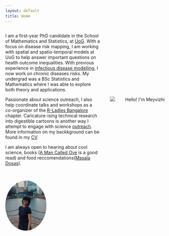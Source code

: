 ```yaml
---
layout: default
title: Home
---
```


<div style="display: flex; align-items: center; gap: 2rem; flex-wrap: wrap-reverse; margin-bottom: 2rem;">

<div style="flex: 1; min-width: 250px;">


I am a first-year PhD candidate in the School of Mathematics and Statistics, at [UoG](https://www.gla.ac.uk/schools/mathematicsstatistics/). With a focus on disease risk mapping, I am working with spatial and spatio-temporal models at UoG to help answer important questions on health outcome inequalities. With previous experience in [infectious disease modelling](https://sites.google.com/math.iith.ac.in/sayanteejana/team-members), I now work on chronic diseases risks. My undergrad was a BSc Statistics and Mathematics where I was able to explore both theory and applications.

Passionate about science outreach, I also help coordinate talks and workshops as a co-organizer of the [R-Ladies Bangalore](https://www.meetup.com/rladies-bangalore/?msockid=249ea3195d2e6f811d22b60a5c546e13) chapter. Caricature-ising technical research into digestible cartoons is another way I attempt to engage with science [outreach](\_pages\portfolio.html). More information on my backkground can be found in my [CV](\files\Meyvizhi_CV.pdf).

I am always open to hearing about cool science, books ([A Man Called Ove](https://www.goodreads.com/book/show/18774964-a-man-called-ove) is a good read) and food reccomendations([Masala Dosas](https://centraltiffinroom.com/)).

</div>

<div>
  <img src="/20250420_110948.jpg" style="width: 240px;">
</div>

Hello! I'm Meyvizhi

</div>

<div>

<img src="/mey.jpg" alt="Profile picture" width="130" style="border-radius: 50%;">
</div>

</div>

